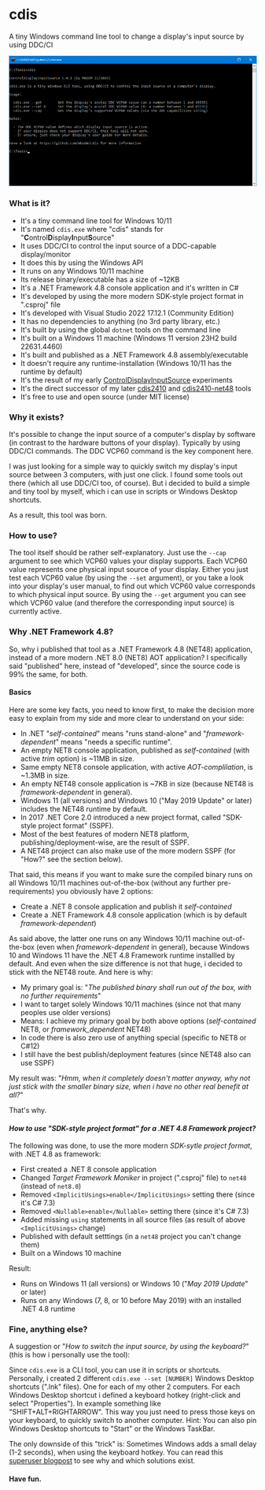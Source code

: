 # cdis

A tiny Windows command line tool to change a display's input source by using DDC/CI

![cdis](screenshot.png)

### What is it?

- It's a tiny command line tool for Windows 10/11
- It's named `cdis.exe` where "cdis" stands for "**C**ontrol**D**isplay**I**nput**S**ource"
- It uses DDC/CI to control the input source of a DDC-capable display/monitor
- It does this by using the Windows API
- It runs on any Windows 10/11 machine
- Its release binary/executable has a size of ~12KB
- It's a .NET Framework 4.8 console application and it's written in C#
- It's developed by using the more modern SDK-style project format in ".csproj" file
- It's developed with Visual Studio 2022 17.12.1 (Community Edition)
- It has no dependencies to anything (no 3rd party library, etc.)
- It's built by using the global `dotnet` tools on the command line
- It's built on a Windows 11 machine (Windows 11 version 23H2 build 22631.4460)
- It's built and published as a .NET Framework 4.8 assembly/executable
- It doesn't require any runtime-installation (Windows 10/11 has the runtime by default)
- It's the result of my early [ControlDisplayInputSource](https://github.com/MBODM/ControlDisplayInputSource) experiments
- It's the direct successor of my later [cdis2410](https://github.com/MBODM/cdis2410) and [cdis2410-net48](https://github.com/MBODM/cdis2410-net48) tools
- It's free to use and open source (under MIT license)

### Why it exists?

It's possible to change the input source of a computer's display by software (in contrast to the hardware buttons of your display). Typically by using DDC/CI commands. The DDC VCP60 command is the key component here.

I was just looking for a simple way to quickly switch my display's input source between 3 computers, with just one click. I found some tools out there (which all use DDC/CI too, of course). But i decided to build a simple and tiny tool by myself, which i can use in scripts or Windows Desktop shortcuts.

As a result, this tool was born.

### How to use?

The tool itself should be rather self-explanatory. Just use the `--cap` argument to see which VCP60 values your display supports. Each VCP60 value represents one physical input source of your display. Either you just test each VCP60 value (by using the `--set` argument), or you take a look into your display's user manual, to find out which VCP60 value corresponds to which physical input source. By using the `--get` argument you can see which VCP60 value (and therefore the corresponding input source) is currently active.

### Why .NET Framework 4.8?

So, why i published that tool as a .NET Framework 4.8 (NET48) application, instead of a more modern .NET 8.0 (NET8) AOT application? I specifically said "published" here, instead of "developed", since the source code is 99% the same, for both.

#### Basics

Here are some key facts, you need to know first, to make the decision more easy to explain from my side and more clear to understand on your side:
- In .NET "_self-contained_" means "runs stand-alone" and "_framework-dependent_" means "needs a specific runtime".
- An empty NET8 console application, published as _self-contained_ (with active _trim_ option) is ~11MB in size.
- Same empty NET8 console application, with active _AOT-complilation_, is ~1.3MB in size.
- An empty NET48 console application is ~7KB in size (because NET48 is _framework-dependent_ in general).
- Windows 11 (all versions) and Windows 10 ("May 2019 Update" or later) includes the NET48 runtime by default.
- In 2017 .NET Core 2.0 introduced a new project format, called "SDK-style project format" (SSPF).
- Most of the best features of modern NET8 platform, publishing/deployment-wise, are the result of SSPF.
- A NET48 project can also make use of the more modern SSPF (for "How?" see the section below).

That said, this means if you want to make sure the compiled binary runs on all Windows 10/11 machines out-of-the-box (without any further pre-requirements) you obviously have 2 options:
- Create a .NET 8 console application and publish it _self-contained_
- Create a .NET Framework 4.8 console application (which is by default _framework-dependent_)

As said above, the latter one runs on any Windows 10/11 machine out-of-the-box (even when _framework-dependent_ in general), because Windows 10 and Windows 11 have the .NET 4.8 Framework runtime installled by default. And even when the size difference is not that huge, i decided to stick with the NET48 route. And here is why:
- My primary goal is: "_The published binary shall run out of the box, with no further requirements_"
- I want to target solely Windows 10/11 machines (since not that many peoples use older versions)
- Means: I achieve my primary goal by both above options (_self-contained_ NET8, or _framework_dependent_ NET48)
- In code there is also zero use of anything special (specific to NET8 or C#12)
- I still have the best publish/deployment features (since NET48 also can use SSPF)

My result was: "_Hmm, when it completely doesn't matter anyway, why not just stick with the smaller binary size, when i have no other real benefit at all?_"

That's why.

#### _How to use "SDK-style project format" for a .NET 4.8 Framework project?_

The following was done, to use the more modern _SDK-sytle project format_, with .NET 4.8 as framework:
- First created a .NET 8 console application
- Changed _Target Framework Moniker_ in project (".csproj" file) to `net48` (instead of `net8.0`)
- Removed `<ImplicitUsings>enable</ImplicitUsings>` setting there (since it's C# 7.3)
- Removed `<Nullable>enable</Nullable>` setting there (since it's C# 7.3)
- Added missing `using` statements in all source files (as result of above `<ImplicitUsings>` change)
- Published with default setttings (in a `net48` project you can't change them)
- Built on a Windows 10 machine

Result:
- Runs on Windows 11 (all versions) or Windows 10 ("_May 2019 Update_" or later)
- Runs on any Windows (7, 8, or 10 before May 2019) with an installed .NET 4.8 runtime































### Fine, anything else?

A suggestion or "_How to switch the input source, by using the keyboard?_" (this is how i personally use the tool):

Since `cdis.exe` is a CLI tool, you can use it in scripts or shortcuts. Personally, i created 2 different `cdis.exe --set [NUMBER]` Windows Desktop shortcuts (".lnk" files). One for each of my other 2 computers. For each Windows Desktop shortcut i defined a keyboard hotkey (right-click and select "Properties"). In example something like "SHIFT+ALT+RIGHTARROW". This way you just need to press those keys on your keyboard, to quickly switch to another computer. Hint: You can also pin Windows Desktop shortcuts to "Start" or the Windows TaskBar.

The only downside of this "trick" is: Sometimes Windows adds a small delay (1-2 seconds), when using the keyboard hotkey. You can read this [superuser blogpost](https://superuser.com/questions/426947/slow-windows-desktop-keyboard-shortcuts) to see why and which solutions exist.

#### Have fun.
